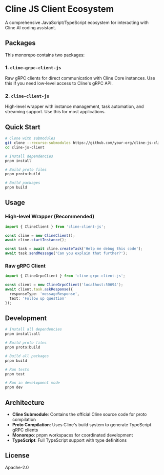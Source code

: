 # Cline JS Client Ecosystem

A comprehensive JavaScript/TypeScript ecosystem for interacting with Cline AI coding assistant.

## Packages

This monorepo contains two packages:

### 1. `cline-grpc-client-js`
Raw gRPC clients for direct communication with Cline Core instances. Use this if you need low-level access to Cline's gRPC API.

### 2. `cline-client-js`
High-level wrapper with instance management, task automation, and streaming support. Use this for most applications.

## Quick Start

```bash
# Clone with submodules
git clone --recurse-submodules https://github.com/your-org/cline-js-client
cd cline-js-client

# Install dependencies
pnpm install

# Build proto files
pnpm proto:build

# Build packages
pnpm build
```

## Usage

### High-level Wrapper (Recommended)
```typescript
import { ClineClient } from 'cline-client-js';

const cline = new ClineClient();
await cline.startInstance();

const task = await cline.createTask('Help me debug this code');
await task.sendMessage('Can you explain that further?');
```

### Raw gRPC Client
```typescript
import { ClineGrpcClient } from 'cline-grpc-client-js';

const client = new ClineGrpcClient('localhost:50694');
await client.task.askResponse({
  responseType: 'messageResponse',
  text: 'Follow up question'
});
```

## Development

```bash
# Install all dependencies
pnpm install:all

# Build proto files
pnpm proto:build

# Build all packages
pnpm build

# Run tests
pnpm test

# Run in development mode
pnpm dev
```

## Architecture

- **Cline Submodule**: Contains the official Cline source code for proto compilation
- **Proto Compilation**: Uses Cline's build system to generate TypeScript gRPC clients
- **Monorepo**: pnpm workspaces for coordinated development
- **TypeScript**: Full TypeScript support with type definitions

## License

Apache-2.0
